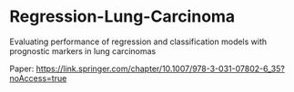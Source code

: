 # Regression-Lung-Carcinoma
Evaluating performance of regression and classification models with prognostic markers in lung carcinomas


Paper: https://link.springer.com/chapter/10.1007/978-3-031-07802-6_35?noAccess=true
